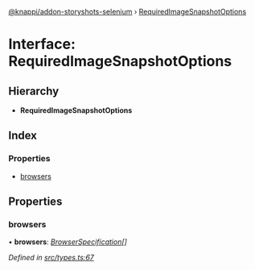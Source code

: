[@knappi/addon-storyshots-selenium](../README.md) ›
[RequiredImageSnapshotOptions](requiredimagesnapshotoptions.md)

# Interface: RequiredImageSnapshotOptions

## Hierarchy

- **RequiredImageSnapshotOptions**

## Index

### Properties

- [browsers](requiredimagesnapshotoptions.md#browsers)

## Properties

### browsers

• **browsers**: _[BrowserSpecification](browserspecification.md)[]_

_Defined in
[src/types.ts:67](https://github.com/nknapp/addons-storyshots-selenium/blob/master/src/types.ts#L67)_
